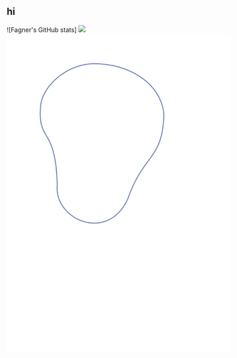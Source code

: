 ## hi
<div>
  ![Fagner's GitHub stats]
  <img src="https://github-readme-stats.vercel.app/api?username=fagner02&show_icons=true&theme=radical">
</img>
  <img src="6.svg"></img>
</div>
